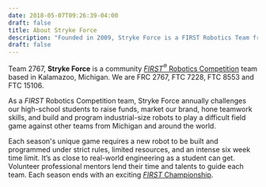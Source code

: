 ```yaml
---
date: 2018-05-07T09:26:39-04:00
draft: false
title: About Stryke Force
description: "Founded in 2009, Stryke Force is a FIRST Robotics Team from Kalamazoo, Michigan. Learn more about our team, students and partners."
draft: false
---
```


Team 2767, **Stryke Force** is a community [_FIRST<sup>®</sup>_ Robotics Competition](https://www.firstinspires.org/robotics/frc) team based in Kalamazoo, Michigan. We are FRC 2767, FTC 7228, FTC 8553 and FTC 15106.

As a _FIRST_ Robotics Competition team, Stryke Force annually challenges our high-school students to raise funds, market our brand, hone teamwork skills, and build and program industrial-size robots to play a difficult field game against other teams from Michigan and around the world.

Each season's unique game requires a new robot to be built and programmed under strict rules, limited resources, and an intense six week time limit. It’s as close to real-world engineering as a student can get. Volunteer professional mentors lend their time and talents to guide each team. Each season ends with an exciting [_FIRST_ Championship](https://www.firstchampionship.org).
